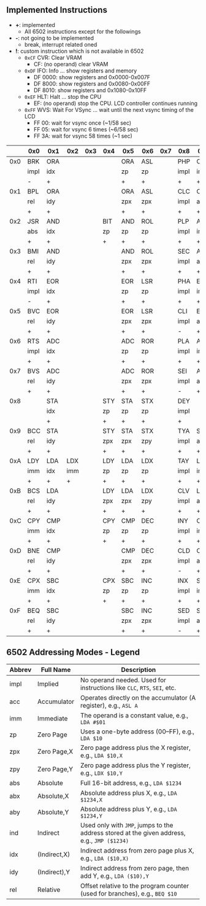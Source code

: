 ## Implemented Instructions

- **+**: implemented
  - All 6502 instructions except for the followings
- **-**: not going to be implemented
  - break, interrupt related oned
- **!**: custom instruction which is not available in 6502
  - `0xCF` CVR: Clear VRAM
    - CF: (no operand) clear VRAM
  - `0xDF` IFO: Info ... show registers and memory
    - DF 0000: show registers and 0x0000-0x007F
    - DF 8000: show registers and 0x0080-0x00FF
    - DF 8010: show registers and 0x1080-0x10FF
  - `0xEF` HLT: Halt ... stop the CPU
    - EF: (no operand) stop the CPU. LCD controller continues running
  - `0xFF` WVS: Wait For VSync ... wait until the next vsync timing of the LCD
    - FF 00: wait for vsync once (~1/58 sec)
    - FF 05: wait for vsync 6 times (~6/58 sec)
    - FF 3A: wait for vsync 58 times (~1 sec)

|     | 0x0  | 0x1 | 0x2 | 0x3 | 0x4 | 0x5 | 0x6 | 0x7 | 0x8  | 0x9 | 0xA  | 0xB | 0xC | 0xD | 0xE | 0xF  |
| --- | ---- | --- | --- | --- | --- | --- | --- | --- | ---- | --- | ---- | --- | --- | --- | --- | ---- |
| 0x0 | BRK  | ORA |     |     |     | ORA | ASL |     | PHP  | ORA | ASL  |     |     | ORA | ASL |      |
|     | impl | idx |     |     |     | zp  | zp  |     | impl | imm | acc  |     |     | abs | abs |      |
|     | -    | +   |     |     |     | +   | +   |     | +    | +   | +    |     |     | +   | +   |      |
| 0x1 | BPL  | ORA |     |     |     | ORA | ASL |     | CLC  | ORA |      |     |     | ORA | ASL |      |
|     | rel  | idy |     |     |     | zpx | zpx |     | impl | aby |      |     |     | abx | abx |      |
|     | +    | +   |     |     |     | +   | +   |     | +    | +   |      |     |     | +   | +   |      |
| 0x2 | JSR  | AND |     |     | BIT | AND | ROL |     | PLP  | AND | ROL  |     | BIT | AND | ROL |      |
|     | abs  | idx |     |     | zp  | zp  | zp  |     | impl | imm | acc  |     | abs | abs | abs |      |
|     | +    | +   |     |     | +   | +   | +   |     | +    | +   | +    |     | +   | +   | +   |      |
| 0x3 | BMI  | AND |     |     |     | AND | ROL |     | SEC  | AND |      |     |     | AND | ROL |      |
|     | rel  | idy |     |     |     | zpx | zpx |     | impl | aby |      |     |     | abx | abx |      |
|     | +    | +   |     |     |     | +   | +   |     | +    | +   |      |     |     | +   | +   |      |
| 0x4 | RTI  | EOR |     |     |     | EOR | LSR |     | PHA  | EOR | LSR  |     | JMP | EOR | LSR |      |
|     | impl | idx |     |     |     | zp  | zp  |     | impl | imm | acc  |     | abs | abs | abs |      |
|     | -    | +   |     |     |     | +   | +   |     | +    | +   | +    |     | +   | +   | +   |      |
| 0x5 | BVC  | EOR |     |     |     | EOR | LSR |     | CLI  | EOR |      |     |     | EOR | LSR |      |
|     | rel  | idy |     |     |     | zpx | zpx |     | impl | aby |      |     |     | abx | abx |      |
|     | +    | +   |     |     |     | +   | +   |     | -    | +   |      |     |     | +   | +   |      |
| 0x6 | RTS  | ADC |     |     |     | ADC | ROR |     | PLA  | ADC | ROR  |     | JMP | ADC | ROR |      |
|     | impl | idx |     |     |     | zp  | zp  |     | impl | imm | acc  |     | ind | abs | abs |      |
|     | +    | +   |     |     |     | +   | +   |     | +    | +   | +    |     | +   | +   | +   |      |
| 0x7 | BVS  | ADC |     |     |     | ADC | ROR |     | SEI  | ADC |      |     |     | ADC | ROR |      |
|     | rel  | idy |     |     |     | zpx | zpx |     | impl | aby |      |     |     | abx | abx |      |
|     | +    | +   |     |     |     | +   | +   |     | -    | +   |      |     |     | +   | +   |      |
| 0x8 |      | STA |     |     | STY | STA | STX |     | DEY  |     | TXA  |     | STY | STA | STX |      |
|     |      | idx |     |     | zp  | zp  | zp  |     | impl |     | impl |     | abs | abs | abs |      |
|     |      | +   |     |     | +   | +   | +   |     | +    |     | +    |     | +   | +   | +   |      |
| 0x9 | BCC  | STA |     |     | STY | STA | STX |     | TYA  | STA | TXS  |     |     | STA |     |      |
|     | rel  | idy |     |     | zpx | zpx | zpy |     | impl | aby | impl |     |     | abx |     |      |
|     | +    | +   |     |     | +   | +   | +   |     | +    | +   | +    |     |     | +   |     |      |
| 0xA | LDY  | LDA | LDX |     | LDY | LDA | LDX |     | TAY  | LDA | TAX  |     | LDY | LDA | LDX |      |
|     | imm  | idx | imm |     | zp  | zp  | zp  |     | impl | imm | impl |     | abs | abs | abs |      |
|     | +    | +   | +   |     | +   | +   | +   |     | +    | +   | +    |     | +   | +   | +   |      |
| 0xB | BCS  | LDA |     |     | LDY | LDA | LDX |     | CLV  | LDA | TSX  |     | LDY | LDA | LDX |      |
|     | rel  | idy |     |     | zpx | zpx | zpy |     | impl | aby | impl |     | abx | abx | aby |      |
|     | +    | +   |     |     | +   | +   | +   |     | +    | +   | +    |     | +   | +   | +   |      |
| 0xC | CPY  | CMP |     |     | CPY | CMP | DEC |     | INY  | CMP | DEX  |     | CPY | CMP | DEC | CVR  |
|     | imm  | idx |     |     | zp  | zp  | zp  |     | impl | imm | impl |     | abs | abs | abs | impl |
|     | +    | +   |     |     | +   | +   | +   |     | +    | +   | +    |     | +   | +   | +   | !    |
| 0xD | BNE  | CMP |     |     |     | CMP | DEC |     | CLD  | CMP |      |     |     | CMP | DEC | IFO  |
|     | rel  | idy |     |     |     | zpx | zpx |     | impl | aby |      |     |     | abx | abx | abs  |
|     | +    | +   |     |     |     | +   | +   |     | -    | +   |      |     |     | +   | +   | !    |
| 0xE | CPX  | SBC |     |     | CPX | SBC | INC |     | INX  | SBC | NOP  |     | CPX | SBC | INC | HLT  |
|     | imm  | idx |     |     | zp  | zp  | zp  |     | impl | imm | impl |     | abs | abs | abs | impl |
|     | +    | +   |     |     | +   | +   | +   |     | +    | +   | +    |     | +   | +   | +   | !    |
| 0xF | BEQ  | SBC |     |     |     | SBC | INC |     | SED  | SBC |      |     |     | SBC | INC | WVS  |
|     | rel  | idy |     |     |     | zpx | zpx |     | impl | aby |      |     |     | abx | abx | imm  |
|     | +    | +   |     |     |     | +   | +   |     | -    | +   |      |     |     | +   | +   | !    |

## 6502 Addressing Modes - Legend

| Abbrev | Full Name    | Description                                                                                 |
| ------ | ------------ | ------------------------------------------------------------------------------------------- |
| impl   | Implied      | No operand needed. Used for instructions like `CLC`, `RTS`, `SEI`, etc.                     |
| acc    | Accumulator  | Operates directly on the accumulator (A register), e.g., `ASL A`                            |
| imm    | Immediate    | The operand is a constant value, e.g., `LDA #$01`                                           |
| zp     | Zero Page    | Uses a one-byte address ($00–$FF), e.g., `LDA $10`                                          |
| zpx    | Zero Page,X  | Zero page address plus the X register, e.g., `LDA $10,X`                                    |
| zpy    | Zero Page,Y  | Zero page address plus the Y register, e.g., `LDX $10,Y`                                    |
| abs    | Absolute     | Full 16-bit address, e.g., `LDA $1234`                                                      |
| abx    | Absolute,X   | Absolute address plus X, e.g., `LDA $1234,X`                                                |
| aby    | Absolute,Y   | Absolute address plus Y, e.g., `LDA $1234,Y`                                                |
| ind    | Indirect     | Used only with `JMP`, jumps to the address stored at the given address, e.g., `JMP ($1234)` |
| idx    | (Indirect,X) | Indirect address from zero page plus X, e.g., `LDA ($10,X)`                                 |
| idy    | (Indirect),Y | Indirect address from zero page, then add Y, e.g., `LDA ($10),Y`                            |
| rel    | Relative     | Offset relative to the program counter (used for branches), e.g., `BEQ $10`                 |
